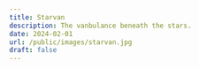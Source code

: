 ```yaml
---
title: Starvan
description: The vanbulance beneath the stars.
date: 2024-02-01
url: /public/images/starvan.jpg
draft: false
---
```

